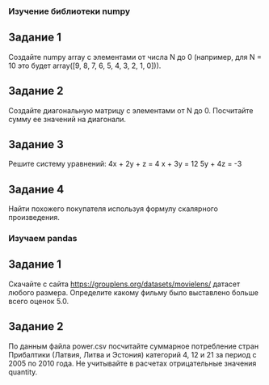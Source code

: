 ### Изучение библиотеки numpy

## Задание 1 
Создайте numpy array с элементами от числа N до 0 (например, для N = 10 это будет array([9, 8, 7, 6, 5, 4, 3, 2, 1, 0])).

## Задание 2
Создайте диагональную матрицу с элементами от N до 0. Посчитайте сумму ее значений на диагонали.

## Задание 3
Решите систему уравнений:
4x + 2y + z = 4
x + 3y = 12
5y + 4z = -3

## Задание 4
Найти похожего покупателя используя формулу скалярного произведения. 

### Изучаем pandas

## Задание 1
Скачайте с сайта https://grouplens.org/datasets/movielens/ датасет любого размера. Определите какому фильму было выставлено больше всего оценок 5.0.

## Задание 2
По данным файла power.csv посчитайте суммарное потребление стран Прибалтики (Латвия, Литва и Эстония) категорий 4, 12 и 21 за период с 2005 по 2010 года. Не учитывайте в расчетах отрицательные значения quantity.
